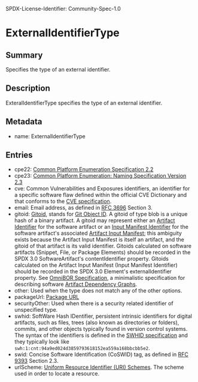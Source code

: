 SPDX-License-Identifier: Community-Spec-1.0

# ExternalIdentifierType

## Summary

Specifies the type of an external identifier.

## Description

ExteralIdentifierType specifies the type of an external identifier.

## Metadata

- name: ExternalIdentifierType

## Entries

- cpe22: [Common Platform Enumeration Specification 2.2](https://cpe.mitre.org/files/cpe-specification_2.2.pdf)
- cpe23: [Common Platform Enumeration: Naming Specification Version 2.3](https://csrc.nist.gov/publications/detail/nistir/7695/final)
- cve: Common Vulnerabilities and Exposures identifiers, an identifier for a specific software flaw defined within the official CVE Dictionary and that conforms to the [CVE specification](https://csrc.nist.gov/glossary/term/cve_id).
- email: Email address, as defined in [RFC 3696](https://www.rfc-editor.org/info/rfc3986) Section 3.
- gitoid: [Gitoid](https://www.iana.org/assignments/uri-schemes/prov/gitoid), stands for [Git Object ID](https://git-scm.com/book/en/v2/Git-Internals-Git-Objects). A gitoid of type blob is a unique hash of a binary artifact. A gitoid may represent either an [Artifact Identifier](https://github.com/omnibor/spec/blob/eb1ee5c961c16215eb8709b2975d193a2007a35d/spec/SPEC.md#artifact-identifier-types) for the software artifact or an [Input Manifest Identifier](https://github.com/omnibor/spec/blob/eb1ee5c961c16215eb8709b2975d193a2007a35d/spec/SPEC.md#input-manifest-identifier) for the software artifact's associated [Artifact Input Manifest](https://github.com/omnibor/spec/blob/eb1ee5c961c16215eb8709b2975d193a2007a35d/spec/SPEC.md#artifact-input-manifest); this ambiguity exists because the Artifact Input Manifest is itself an artifact, and the gitoid of that artifact is its valid identifier. Gitoids calculated on software artifacts (Snippet, File, or Package Elements) should be recorded in the SPDX 3.0 SoftwareArtifact's contentIdentifier property. Gitoids calculated on the Artifact Input Manifest (Input Manifest Identifier) should be recorded in the SPDX 3.0 Element's externalIdentifier property. See [OmniBOR Specification](https://github.com/omnibor/spec/), a minimalistic specification for describing software [Artifact Dependency Graphs](https://github.com/omnibor/spec/blob/eb1ee5c961c16215eb8709b2975d193a2007a35d/spec/SPEC.md#artifact-dependency-graph-adg).
- other: Used when the type does not match any of the other options.
- packageUrl: [Package URL](../../../annexes/pkg-url-specification.md)
- securityOther: Used when there is a security related identifier of unspecified type.
- swhid: SoftWare Hash IDentifier, persistent intrinsic identifiers for digital artifacts, such as files, trees (also known as directories or folders), commits, and other objects typically found in version control systems. The syntax of the identifiers is defined in the [SWHID specification](https://www.swhid.org/specification/v1.1/4.Syntax) and they typically look like `swh:1:cnt:94a9ed024d3859793618152ea559a168bbcbb5e2`.
- swid: Concise Software Identification (CoSWID) tag, as defined in [RFC 9393](https://www.rfc-editor.org/info/rfc9393) Section 2.3.
- urlScheme: [Uniform Resource Identifier (URI) Schemes](https://www.iana.org/assignments/uri-schemes/uri-schemes.xhtml). The scheme used in order to locate a resource.
